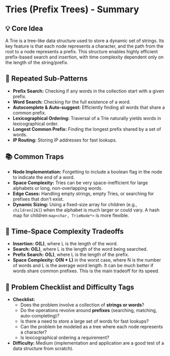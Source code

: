 # Tries (Prefix Trees) - Summary

## 💡 Core Idea
A Trie is a tree-like data structure used to store a dynamic set of strings. Its key feature is that each node represents a character, and the path from the root to a node represents a prefix. This structure enables highly efficient prefix-based search and insertion, with time complexity dependent only on the length of the string/prefix.

## 🔁 Repeated Sub-Patterns
* **Prefix Search:** Checking if any words in the collection start with a given prefix.
* **Word Search:** Checking for the full existence of a word.
* **Autocomplete & Auto-suggest:** Efficiently finding all words that share a common prefix.
* **Lexicographical Ordering:** Traversal of a Trie naturally yields words in lexicographical order.
* **Longest Common Prefix:** Finding the longest prefix shared by a set of words.
* **IP Routing:** Storing IP addresses for fast lookups.

## 📚 Common Traps
* **Node Implementation:** Forgetting to include a boolean flag in the node to indicate the end of a word.
* **Space Complexity:** Tries can be very space-inefficient for large alphabets or long, non-overlapping words.
* **Edge Cases:** Handling empty strings, empty Tries, or searching for prefixes that don't exist.
* **Dynamic Sizing:** Using a fixed-size array for children (e.g., `children[26]`) when the alphabet is much larger or could vary. A hash map for children `map<char, TrieNode*>` is more flexible.

## 🔁 Time-Space Complexity Tradeoffs
* **Insertion:** **O(L)**, where L is the length of the word.
* **Search:** **O(L)**, where L is the length of the word being searched.
* **Prefix Search:** **O(L)**, where L is the length of the prefix.
* **Space Complexity:** **O(N * L)** in the worst case, where N is the number of words and L is the average word length. It can be much better if words share common prefixes. This is the main tradeoff for its speed.

## 📌 Problem Checklist and Difficulty Tags
* **Checklist:**
    * Does the problem involve a collection of **strings or words**?
    * Do the operations revolve around **prefixes** (searching, matching, auto-completing)?
    * Is there a need to store a large set of words for fast lookups?
    * Can the problem be modeled as a tree where each node represents a character?
    * Is lexicographical ordering a requirement?
* **Difficulty:** Medium (implementation and application are a good test of a data structure from scratch).
